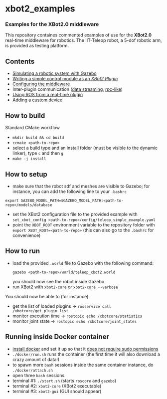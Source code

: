 # xbot2_examples
### Examples for the XBot2.0 middleware

This repository containes commented examples of use for the **XBot2.0** real-time middleware for robotics. The IIT-Teleop robot, a 5-dof robotic arm, is provided as testing platform.

## Contents

- [Simulating a robotic system with Gazebo](docs/gazebo-sim.md)
- [Writing a simple control module as an *XBot2 Plugin*](src/homing_example/README.md)
- [Configuring the middleware](config/README.md)
- Inter-plugin communication ([data streaming](src/talker_listener/README.md), [rpc-like](src/client_server/README.md))
- [Using ROS from a real-time plugin](src/ros_from_rt/README.md)
- [Adding a custom device](src/device/README.md)

## How to build

Standard CMake workflow

 - `mkdir build && cd build`
 - `ccmake <path-to-repo>`
 - select a build type and an install folder (must be visible to the dynamic linker), type `c` and then `g`
 - `make -j install`

 ## How to setup

  - make sure that the robot sdf and meshes are visible to Gazebo; for instance, you can add the following line to your `.bashrc`
   ```
   export GAZEBO_MODEL_PATH=$GAZEBO_MODEL_PATH:<path-to-repo>/models/database
   ```
- set the XBot2 configuration file to the provided example with `set_xbot_config <path-to-repo>/config/teleop_simple_example.yaml`
- point the `XBOT_ROOT` environment variable to the repository folder with `export XBOT_ROOT=<path-to-repo>` (this can also go to the `.bashrc` for convenience)

 ## How to run

- load the provided `.world` file to Gazebo with the following command:
  ```
  gazebo <path-to-repo>/world/teleop_xbot2.world
  ```
  you should now see the robot inside Gazebo
- run XBot2 with `xbot2-core` or `xbot2-core --verbose` 


You should now be able to (for instance)
 
 - get the list of loaded plugins -> `rosservice call /xbotcore/get_plugin_list`
 - monitor execution time -> `rostopic echo /xbotcore/statistics`
 - monitor joint state -> `rostopic echo /xbotcore/joint_states`

## Running inside Docker container

 - [install docker](https://docs.docker.com/engine/install/ubuntu/#install-using-the-repository)
   and set it up so that it [does not require sudo permissions](https://docs.docker.com/engine/install/linux-postinstall/)
 - `./docker/run.sh` runs the container (the first time it will also download a crazy amount of data!)
 - to spawn more `bash` sessions inside the same container instance, do `./docker/attach.sh`
 - open three `bash` sessions
 - terminal #1: `./start.sh` (starts `roscore` and `gazebo`)
 - terminal #2: `xbot2-core` (XBot2 executable)
 - terminal #3: `xbot2-gui` (GUI should appear)

